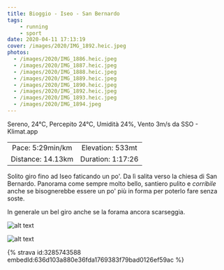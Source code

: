 ```yaml
---
title: Bioggio - Iseo - San Bernardo
tags:
	- running
	- sport
date: 2020-04-11 17:13:19
cover: /images/2020/IMG_1892.heic.jpeg
photos:
  - /images/2020/IMG_1886.heic.jpeg
  - /images/2020/IMG_1887.heic.jpeg
  - /images/2020/IMG_1888.heic.jpeg
  - /images/2020/IMG_1889.heic.jpeg
  - /images/2020/IMG_1890.heic.jpeg
  - /images/2020/IMG_1892.heic.jpeg
  - /images/2020/IMG_1893.heic.jpeg
  - /images/2020/IMG_1894.jpeg
---
```


Sereno, 24°C, Percepito 24°C, Umidità 24%, Vento 3m/s da SSO - Klimat.app

| | |
| :-: | :-: |
| Pace: 5:29min/km | Elevation: 533mt |
| Distance: 14.13km | Duration: 1:17:26 |

Solito giro fino ad Iseo faticando un po'. Da lì salita verso la chiesa di San Bernardo.
Panorama come sempre molto bello, santiero pulito e _corribile_ anche se bisognerebbe essere un po' più in forma per poterlo fare senza soste.

In generale un bel giro anche se la forama ancora scarseggia.


![alt text](/images/2020/IMG_1886.heic.jpeg "Image")


![alt text](/images/2020/20200411-activity-map.png "map")


{% strava id:3285743588 embedId:636d103a880e36fda1769383f79bad0126ef59ac %}
